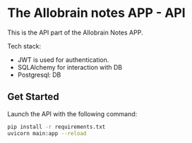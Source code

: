 # The Allobrain notes APP - API

This is the API part of the Allobrain Notes APP. 

Tech stack:

- JWT is used for authentication.
- SQLAlchemy for interaction with DB
- Postgresql: DB


## Get Started

Launch the API with the following command:

```bash
pip install -r requirements.txt
uvicorn main:app --reload
```
